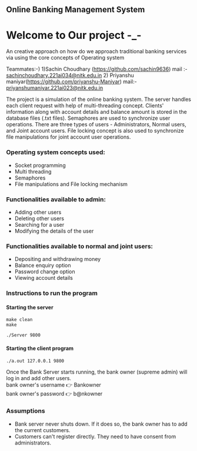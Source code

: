 ## Online Banking Management System
# Welcome to Our project -_-
An creative approach on how do we approach traditional banking services via using the core concepts of Operating system

Teammates:-) 1)Sachin Choudhary (https://github.com/sachin9636) 
            mail :- sachinchoudhary.221ai034@nitk.edu.in
            2) Priyanshu maniyar(https://github.com/priyanshu-Maniyar)
            mail:- priyanshumaniyar.221ai023@nitk.edu.in

The project is a simulation of the online banking system. The server handles each client request with help of multi-threading concept. Clients' information along with account details and balance amount is stored in the database files (.txt files). Semaphores are used to synchronize user operations. There are three types of users - Administrators, Normal users, and Joint account users. File locking concept is also used to synchronize file manipulations for joint account user operations.

### Operating system concepts used:
- Socket programming
- Multi threading
- Semaphores
- File manipulations and File locking mechanism

### Functionalities available to admin:
- Adding other users
- Deleting other users
- Searching for a user
- Modifying the details of the user

### Functionalities available to normal and joint users:
- Depositing and withdrawing money
- Balance enquiry option
- Password change option
- Viewing account details


### Instructions to run the program

#### Starting the server
```
make clean
make 

./Server 9800 
```

#### Starting the client program

```
./a.out 127.0.0.1 9800
```

Once the Bank Server starts running, the bank owner (supreme admin) will log in and add other users.\
bank owner's username :point_right: Bankowner \
bank owner's password :point_right: b@nkowner


### Assumptions
- Bank server never shuts down. If it does so, the bank owner has to add the current customers. 
- Customers can't register directly. They need to have consent from administrators.



